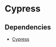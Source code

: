 # Cypress

<!--
https://github.com/JannikWempe/inline-comments
-->

## Dependencies

- [Cypress](/cypress.md)
